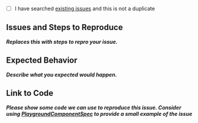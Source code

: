 - [ ] I have searched [existing issues](https://github.com/facebook/litho/issues) and this is not a duplicate

## Issues and Steps to Reproduce
***Replaces this with steps to repro your issue.***

## Expected Behavior
***Describe what you expected would happen.***

## Link to Code
***Please show some code we can use to reproduce this issue. Consider using [PlaygroundComponentSpec](https://github.com/facebook/litho/blob/master/sample/src/main/java/com/facebook/samples/litho/playground/PlaygroundComponentSpec.java) to provide a small example of the issue***

